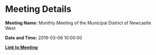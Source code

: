 # Meeting Details

**Meeting Name:** Monthly Meeting of the Municipal District of Newcastle West

**Date and Time:** 2019-03-06 10:00:00

**[Link to Meeting](https://www.limerick.ie/council/whats-on/monthly-meeting-municipal-district-newcastle-west-38)**
